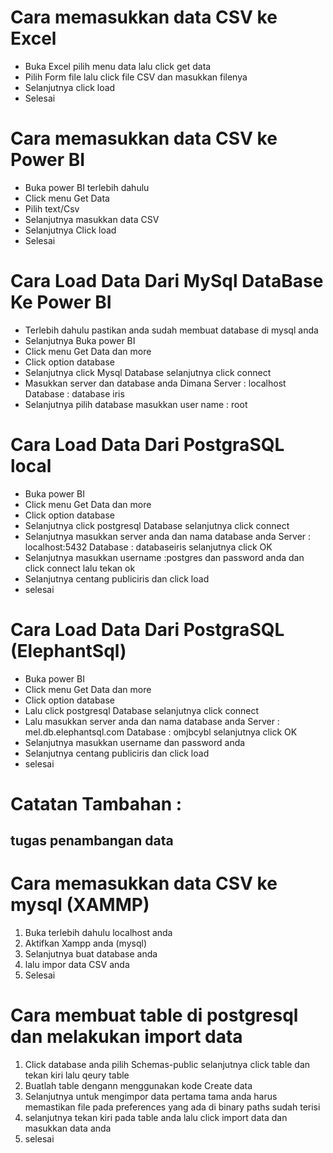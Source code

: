 # Cara memasukkan data CSV ke Excel

- Buka Excel pilih menu data lalu click get data
- Pilih Form file lalu click file CSV dan masukkan filenya
- Selanjutnya click load
- Selesai

# Cara memasukkan data CSV ke Power BI

- Buka power BI terlebih dahulu
- Click menu Get Data
- Pilih text/Csv 
- Selanjutnya masukkan data CSV 
- Selanjutnya Click load
- Selesai

# Cara  Load Data Dari MySql DataBase Ke Power BI
- Terlebih dahulu pastikan anda sudah membuat database di mysql anda
- Selanjutnya Buka power BI
- Click menu Get Data dan more
- Click option database 
- Selanjutnya click Mysql Database selanjutnya click connect
- Masukkan server dan database anda 
  Dimana Server : localhost 
  Database : database iris
- Selanjutnya pilih database 
  masukkan user name : root

# Cara Load Data Dari PostgraSQL local

- Buka power BI
- Click menu Get Data dan more
- Click option database 
- Selanjutnya click postgresql Database selanjutnya click connect
- Selanjutnya masukkan server anda dan nama database anda
  Server : localhost:5432
  Database : databaseiris
  selanjutnya click OK
- Selanjutnya masukkan username :postgres dan password anda dan click connect lalu tekan ok
- Selanjutnya centang publiciris dan click load
- selesai

# Cara Load Data Dari PostgraSQL (ElephantSql)
- Buka power BI
- Click menu Get Data dan more
- Click option database 
- Lalu click postgresql Database selanjutnya click connect
- Lalu masukkan server anda dan nama database anda
  Server : mel.db.elephantsql.com
  Database : omjbcybl
  selanjutnya click OK
- Selanjutnya masukkan username dan password anda 
- Selanjutnya centang publiciris dan click load
- selesai

# Catatan Tambahan :
##  tugas penambangan data

# Cara memasukkan data CSV ke mysql (XAMMP)
1. Buka terlebih dahulu localhost anda 
2. Aktifkan Xampp anda (mysql)
3. Selanjutnya buat database anda
4. lalu impor data CSV anda 
5. Selesai

# Cara membuat table di postgresql dan melakukan import data
1. Click database anda pilih Schemas-public selanjutnya click table dan tekan kiri lalu qeury table 
2. Buatlah table dengann menggunakan kode Create data 
3. Selanjutnya untuk mengimpor data pertama tama anda harus memastikan file pada preferences yang ada di binary paths sudah terisi 
4. selanjutnya tekan kiri pada table anda lalu click import data dan masukkan data anda
5. selesai

